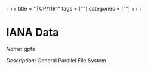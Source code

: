 +++
title = "TCP/1191"
tags = [""]
categories = [""]
+++

# IANA Data

_Name:_ gpfs

_Description:_ General Parallel File System

